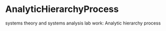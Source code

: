 # AnalyticHierarchyProcess
systems theory and systems analysis lab work: Analytic hierarchy process
